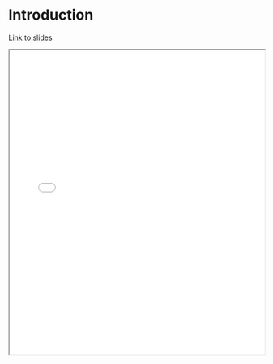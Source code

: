 # Introduction

[Link to slides](slides/1_7_conclusion.html)

<iframe
  src="slides/1_7_conclusion.html"
  style="width:100%; height:600px;"
></iframe>

